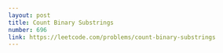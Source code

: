 ```yaml
---
layout: post
title: Count Binary Substrings
number: 696
link: https://leetcode.com/problems/count-binary-substrings
---
```

